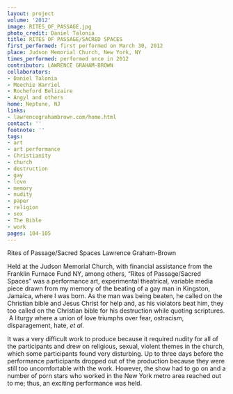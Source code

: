 ```yaml
---
layout: project
volume: '2012'
image: RITES_OF_PASSAGE.jpg
photo_credit: Daniel Talonia
title: RITES OF PASSAGE/SACRED SPACES
first_performed: first performed on March 30, 2012
place: Judson Memorial Church, New York, NY
times_performed: performed once in 2012
contributor: LAWRENCE GRAHAM-BROWN
collaborators:
- Daniel Talonia
- Meechie Harriel
- Rocheford Belizaire
- Angyl and others
home: Neptune, NJ
links:
- lawrencegrahambrown.com/home.html
contact: ''
footnote: ''
tags:
- art
- art performance
- Christianity
- church
- destruction
- gay
- love
- memory
- nudity
- paper
- religion
- sex
- The Bible
- work
pages: 104-105
---
```


Rites of Passage/Sacred Spaces 
Lawrence Graham-Brown

Held at the Judson Memorial Church, with financial assistance from the Franklin Furnace Fund NY, among others, “Rites of Passage/Sacred Spaces” was a performance art, experimental theatrical, variable media piece drawn from my memory of the beating of a gay man in Kingston, Jamaica, where I was born. As the man was being beaten, he called on the Christian bible and Jesus Christ for help and, as his violators beat him, they too called on the Christian bible for his destruction while quoting scriptures.  A liturgy where a union of love triumphs over fear, ostracism, disparagement, hate, _et al_. 

It was a very difficult work to produce because it required nudity for all of the participants and drew on religious, sexual, violent themes in the church, which some participants found very disturbing. Up to three days before the performance participants dropped out of the production because they were still too uncomfortable with the work. However, the show had to go on and a number of porn stars who worked in the New York metro area reached out to me; thus, an exciting performance was held.
